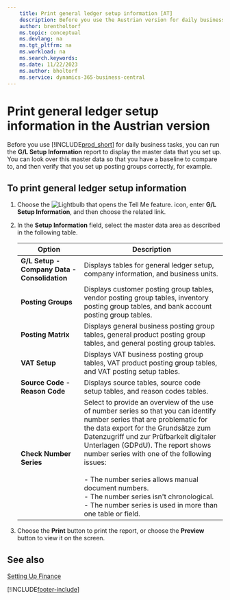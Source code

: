 ```yaml
---
    title: Print general ledger setup information [AT]
    description: Before you use the Austrian version for daily business tasks, you can run the G/L Setup Information report to display the master data that you set up.
    author: brentholtorf
    ms.topic: conceptual
    ms.devlang: na
    ms.tgt_pltfrm: na
    ms.workload: na
    ms.search.keywords:
    ms.date: 11/22/2023
    ms.author: bholtorf
    ms.service: dynamics-365-business-central
---
```

# Print general ledger setup information in the Austrian version

Before you use [!INCLUDE[prod_short](../../includes/prod_short.md)] for daily business tasks, you can run the **G/L Setup Information** report to display the master data that you set up. You can look over this master data so that you have a baseline to compare to, and then verify that you set up posting groups correctly, for example.  

## To print general ledger setup information  

1.  Choose the ![Lightbulb that opens the Tell Me feature.](../../media/ui-search/search_small.png "Tell me what you want to do") icon, enter **G/L Setup Information**, and then choose the related link.  
2.  In the **Setup Information** field, select the master data area as described in the following table.  

    |Option|Description|  
    |-------------------------------------|---------------------------------------|  
    |**G/L Setup - Company Data - Consolidation**|Displays tables for general ledger setup, company information, and business units.|  
    |**Posting Groups**|Displays customer posting group tables, vendor posting group tables, inventory posting group tables, and bank account posting group tables.|  
    |**Posting Matrix**|Displays general business posting group tables, general product posting group tables, and general posting group tables.|  
    |**VAT Setup**|Displays VAT business posting group tables, VAT product posting group tables, and VAT posting setup tables.|  
    |**Source Code - Reason Code**|Displays source tables, source code setup tables, and reason codes tables.|  
    |**Check Number Series**|Select to provide an overview of the use of number series so that you can identify number series that are problematic for the data export for the Grundsätze zum Datenzugriff und zur Prüfbarkeit digitaler Unterlagen (GDPdU). The report shows number series with one of the following issues:<br /><br /> -   The number series allows manual document numbers.<br />-   The number series isn't chronological.<br />-   The number series is used in more than one table or field.|  

3.  Choose the **Print** button to print the report, or choose the **Preview** button to view it on the screen.  

## See also  
[Setting Up Finance](../../finance-setup-finance.md)


[!INCLUDE[footer-include](../../includes/footer-banner.md)]